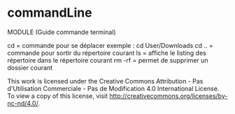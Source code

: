 # commandLine
MODULE
(Guide commande terminal)

cd = commande pour se déplacer 
exemple :
 cd User/Downloads
cd .. = commande pour sortir du répertoire courant
ls = affiche le listing des répertoire dans le répertoire courant
rm -rf = permet de supprimer un dossier courant 

This work is licensed under the Creative Commons Attribution - Pas d'Utilisation Commerciale - Pas de Modification 4.0 International License. To view a copy of this license, visit
http://creativecommons.org/licenses/by-nc-nd/4.0/.
 























